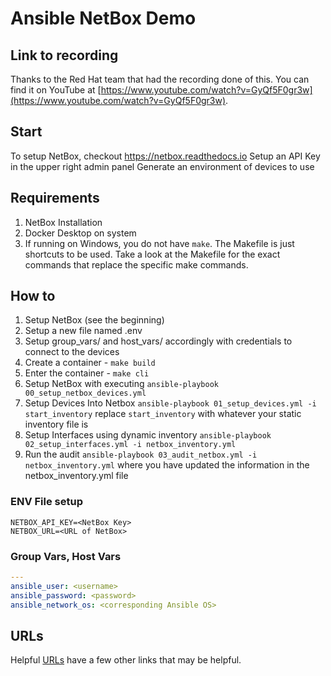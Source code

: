 # Ansible NetBox Demo

## Link to recording

Thanks to the Red Hat team that had the recording done of this. You can find it on YouTube at
[https://www.youtube.com/watch?v=GyQf5F0gr3w](https://www.youtube.com/watch?v=GyQf5F0gr3w).  

## Start

To setup NetBox, checkout https://netbox.readthedocs.io
Setup an API Key in the upper right admin panel
Generate an environment of devices to use

## Requirements

1. NetBox Installation
2. Docker Desktop on system
3. If running on Windows, you do not have `make`. The Makefile is just shortcuts to be used. Take a
look at the Makefile for the exact commands that replace the specific make commands.

## How to

1. Setup NetBox (see the beginning)
2. Setup a new file named .env
3. Setup group_vars/ and host_vars/ accordingly with credentials to connect to the devices
4. Create a container - `make build`
5. Enter the container - `make cli`
6. Setup NetBox with executing `ansible-playbook 00_setup_netbox_devices.yml`
7. Setup Devices Into Netbox `ansible-playbook 01_setup_devices.yml -i start_inventory` replace `start_inventory` with whatever your static inventory file is
8. Setup Interfaces using dynamic inventory `ansible-playbook 02_setup_interfaces.yml -i netbox_inventory.yml`
9. Run the audit `ansible-playbook 03_audit_netbox.yml -i netbox_inventory.yml` where you have updated the information in the netbox_inventory.yml file


### ENV File setup

```
NETBOX_API_KEY=<NetBox Key>
NETBOX_URL=<URL of NetBox>
```

### Group Vars, Host Vars

```yaml
---
ansible_user: <username>
ansible_password: <password>
ansible_network_os: <corresponding Ansible OS>
```

## URLs

Helpful [URLs](./urls.md) have a few other links that may be helpful.
